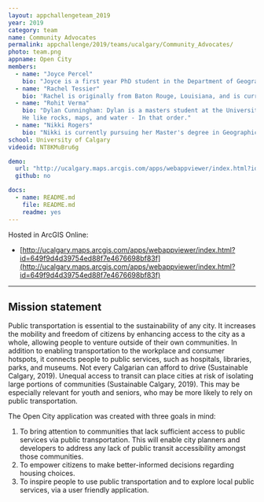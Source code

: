 ```yaml
---
layout: appchallengeteam_2019
year: 2019
category: team
name: Community Advocates
permalink: appchallenge/2019/teams/ucalgary/Community_Advocates/
photo: team.png
appname: Open City
members:
  - name: "Joyce Percel"
    bio: "Joyce is a first year PhD student in the Department of Geography at the University of Calgary. Broadly, her research interests are Urban Geography, Critical GIS/Critical Data Studies, and Critical Race Theory. Her work focuses on analyzing how dominant ideas represented in data collection and visualization can impact the experiences of marginalized communities."
  - name: "Rachel Tessier"
    bio: 'Rachel is originally from Baton Rouge, Louisiana, and is currently in her first year of the MSc program at the University of Calgary where her research focuses on theoretical ecology. More specifically, her work involves conducting meta-analyses to determine the most effective statistical technique to detect unimodal shapes in data. She has her B.S. in Natural Resource Management and Ecology from Louisiana State University.'
  - name: "Rohit Verma"
    bio: "Dylan Cunningham: Dylan is a masters student at the University of Calgary where he is studying the spatial distribution and formation mechanisms behind a prairie groundwater discharge know as a ‘soap hole.’<br /><br />
    He like rocks, maps, and water - In that order."
  - name: "Nikki Rogers"
    bio: "Nikki is currently pursuing her Master's degree in Geographic Information Systems at the University of Calgary. She has a Bachelor's degree in Psychology, and a background in Health and Human Services, where she provided consultation on the collection, interpretation, and visualization of data. Her current research interests involve how to improve the inclusion of typically marginalized people in policy and planning decisions."
school: University of Calgary
videoid: NT8KMuBru6g

demo:
  url: "http://ucalgary.maps.arcgis.com/apps/webappviewer/index.html?id=649f9d4d39754ed88f7e4676698bf83f"
  github: no

docs:
  - name: README.md
    file: README.md
    readme: yes
---
```


Hosted in ArcGIS Online:

- [http://ucalgary.maps.arcgis.com/apps/webappviewer/index.html?id=649f9d4d39754ed88f7e4676698bf83f](http://ucalgary.maps.arcgis.com/apps/webappviewer/index.html?id=649f9d4d39754ed88f7e4676698bf83f)

---

## Mission statement

Public transportation is essential to the sustainability of any city. It increases the mobility and freedom of citizens by enhancing access to the city as a whole, allowing people to venture outside of their own communities. In addition to enabling transportation to the workplace and consumer hotspots, it connects people to public services, such as hospitals, libraries, parks, and museums. Not every Calgarian can afford to drive (Sustainable Calgary, 2019). Unequal access to transit can place cities at risk of isolating large portions of communities (Sustainable Calgary, 2019). This may be especially relevant for youth and seniors, who may be more likely to rely on public transportation.

The Open City application was created with three goals in mind:

1. To bring attention to communities that lack sufficient access to public services via public transportation.
   This will enable city planners and developers to address any lack of public transit accessibility amongst those communities.
2. To empower citizens to make better-informed decisions regarding housing choices.
3. To inspire people to use public transportation and to explore local public services, via a user friendly application.
